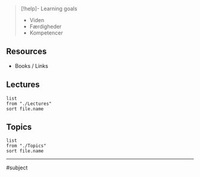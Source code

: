 

> [!help]- Learning goals
> - Viden
> - Færdigheder
> - Kompetencer

## Resources
- Books / Links
## Lectures

``` dataview
list
from "./Lectures"
sort file.name
```

## Topics
``` dataview
list
from "./Topics"
sort file.name
```
---

#subject